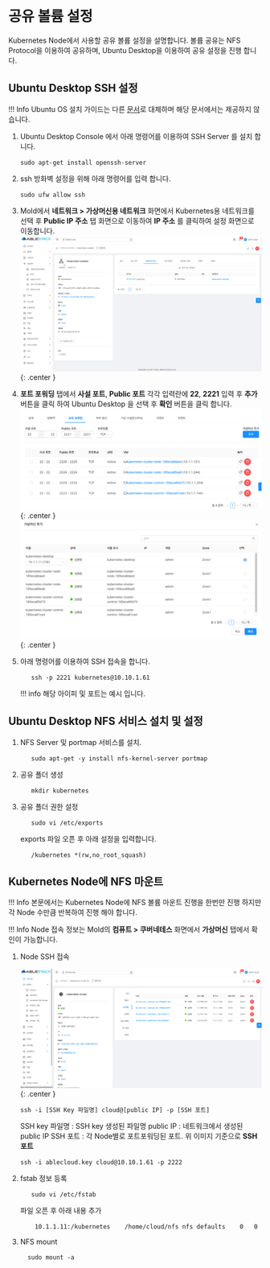 # 공유 볼륨 설정

Kubernetes Node에서 사용할 공유 볼륨 설정을 설명합니다. 볼륨 공유는 NFS Protocol을 이용하여 공유하며, Ubuntu Desktop을
이용하여 공유 설정을 진행 합니다.

## Ubuntu Desktop SSH 설정

!!! Info
      Ubuntu OS 설치 가이드는 다른 [문서]()로 대체하며 해당 문서에서는 제공하지 않습니다.

1. Ubuntu Desktop Console 에서 아래 명령어를 이용하여 SSH Server 를 설치 합니다.
   ```shell
   sudo apt-get install openssh-server
   ```
2. ssh 방화벽 설정을 위해 아래 명령어를 입력 합니다.
   ```shell
   sudo ufw allow ssh
   ```
3. Mold에서 **네트워크 > 가상머신용 네트워크** 화면에서 Kubernetes용 네트워크를 선택 후 **Public IP 주소** 탭
   화면으로 이동하여 **IP 주소** 를 클릭하여 설정 화면으로 이동합니다.
   ![kubernetes-cluster-shared-volume-create-01](../../assets/images/kubernetes-cluster-shared-volume-create-01.png){:
   .center }
4. **포트 포워딩** 탭에서 **사설 포트**, **Public 포트** 각각 입력란에 **22**, **2221** 입력 후 **추가**
   버튼을 클릭 하여 Ubuntu Desktop 을 선택 후 **확인** 버튼을 클릭 합니다.
   ![kubernetes-cluster-shared-volume-create-02](../../assets/images/kubernetes-cluster-shared-volume-create-02.png){:
   .center }
   ![kubernetes-cluster-shared-volume-create-03](../../assets/images/kubernetes-cluster-shared-volume-create-03.png){:
   .center }
5. 아래 명령어를 이용하여 SSH 접속을 합니다.
   ```shell
      ssh -p 2221 kubernetes@10.10.1.61
   ```

   !!! info
   해당 아이피 및 포트는 예시 입니다.

## Ubuntu Desktop NFS 서비스 설치 및 설정

1. NFS Server 및 portmap 서비스를 설치.

   ```shell
      sudo apt-get -y install nfs-kernel-server portmap
   ```
2. 공유 폴더 생성

   ```shell
      mkdir kubernetes
   ```
3. 공유 폴더 권한 설정

   ```shell
      sudo vi /etc/exports
   ```

   exports 파일 오픈 후 아래 설정을 입력합니다.
   ```shell
      /kubernetes *(rw,no_root_squash)
   ```

## Kubernetes Node에 NFS 마운트

!!! Info
본문에서는 Kubernetes Node에 NFS 볼륨 마운트 진행을 한번만 진행 하지만 각 Node 수만큼 반복하여 진행 해야 합니다.

!!! Info
Node 접속 정보는 Mold의 **컴퓨트 > 쿠버네테스** 화면에서 **가상머신** 탭에서 확인이 가능합니다.

1. Node SSH 접속

   ![kubernetes-cluster-shared-volume-create-04](../../assets/images/kubernetes-cluster-shared-volume-create-04.png){:
   .center }

   ```shell
   ssh -i [SSH Key 파일명] cloud@[public IP] -p [SSH 포트]
   ```
   SSH key 파일명 : SSH key 생성된 파일명
   public IP : 네트워크에서 생성된 public IP
   SSH 포트 : 각 Node별로 포트포워딩된 포트. 위 이미지 기준으로 **SSH 포트**

   ```
   ssh -i ablecloud.key cloud@10.10.1.61 -p 2222
   ```
2. fstab 정보 등록

   ```shell
      sudo vi /etc/fstab
   ```
   파일 오픈 후 아래 내용 추가

   ```
       10.1.1.11:/kubernetes	/home/cloud/nfs	nfs	defaults	0	0
   ```
3. NFS mount

   ```shell
     sudo mount -a
   ```
